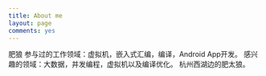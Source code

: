 ```yaml
---
title: About me
layout: page
comments: yes
---
```

  
肥狼
参与过的工作领域：虚拟机，嵌入式汇编，编译，Android App开发。
感兴趣的领域：大数据，并发编程，虚拟机以及编译优化。
杭州西湖边的肥太狼。
